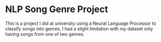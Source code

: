 # NLP Song Genre Project

This is a project I did at university using a Neural Language Processor to classify songs into genres, I had a slight limitation with my dataset only having songs
from one of two genres.
